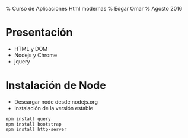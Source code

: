 % Curso de Aplicaciones Html modernas
% Edgar Omar
% Agosto 2016

# Presentación
- HTML y DOM
- Nodejs y Chrome
- jquery

# Instalación de Node
- Descargar node desde nodejs.org
- Instalación de la versión estable
```
npm install query
npm install bootstrap
npm install http-server

```
